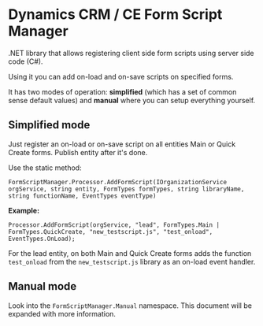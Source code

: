 # Dynamics CRM / CE Form Script Manager

.NET library that allows registering client side form scripts using server side code (C#).

Using it you can add on-load and on-save scripts on specified forms.

It has two modes of operation: **simplified** (which has a set of common sense default values) and **manual** where you can setup everything yourself.

## Simplified mode

Just register an on-load or on-save script on all entities Main or Quick Create forms. Publish entity after it's done.

Use the static method:

```FormScriptManager.Processor.AddFormScript(IOrganizationService orgService, string entity, FormTypes formTypes, string libraryName, string functionName, EventTypes eventType)```

__Example:__

```Processor.AddFormScript(orgService, "lead", FormTypes.Main | FormTypes.QuickCreate, "new_testscript.js", "test_onload", EventTypes.OnLoad);```

For the lead entity, on both Main and Quick Create forms adds the function ```test_onload``` from the ```new_testscript.js``` library as an on-load event handler.

## Manual mode

Look into the ```FormScriptManager.Manual``` namespace. This document will be expanded with more information.





